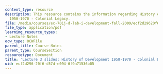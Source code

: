 ```yaml
---
content_type: resource
description: This resource contains the information regarding History of Development
  1950-1970 - Colonial Legacy.
file: /media/courses/ec-701j-d-lab-i-development-fall-2009/ecf2d29620f6d57de0946f9a71536b05_MITEC_701JF09_lec03.pdf
file_type: application/pdf
learning_resource_types:
- Lecture Notes
ocw_type: OCWFile
parent_title: Course Notes
parent_type: CourseSection
resourcetype: Document
title: 'Lecture 3 slides: History of Development 1950-1970 - Colonial Legacy'
uid: ecf2d296-20f6-d57d-e094-6f9a71536b05
---
```

